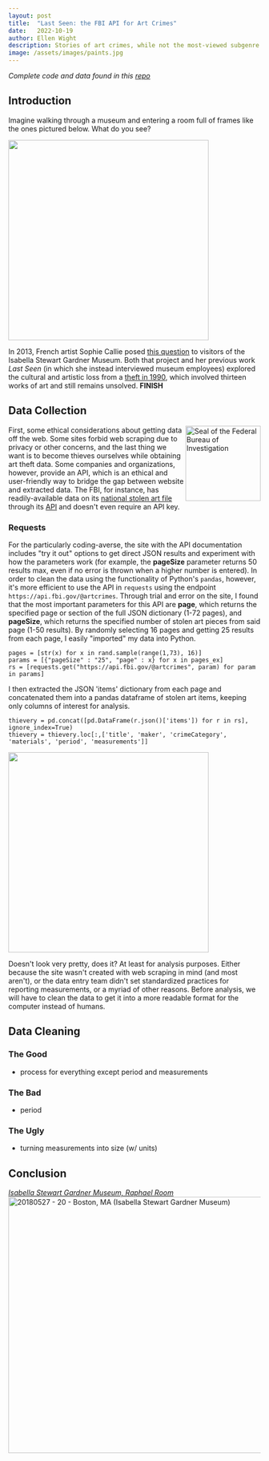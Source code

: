 ```yaml
---
layout: post
title:  "Last Seen: the FBI API for Art Crimes"
date:   2022-10-19
author: Ellen Wight
description: Stories of art crimes, while not the most-viewed subgenre of true crime, still capture national attention. This post shows how accessible the FBI art crime is and a possible way to clean the data for future analysis.
image: /assets/images/paints.jpg
---
```

_Complete code and data found in this [repo](https://github.com/emwight/artscraper)_

## Introduction
Imagine walking through a museum and entering a room full of frames like the ones pictured below. What do you see?

<img src="https://github.com/emwight/stat386-projects/raw/main/assets/images/missing.jpg" height="400" align="middle"/>

In 2013, French artist Sophie Callie posed [this question](https://aperture.org/editorial/what-do-you-see/) to visitors of the Isabella Stewart Gardner Museum. Both that project and her previous work _Last Seen_ (in which she instead interviewed museum employees) explored the cultural and artistic loss from a [theft in 1990](https://www.gardnermuseum.org/organization/theft), which involved thirteen works of art and still remains unsolved. **FINISH**

## Data Collection

<a title="Federal Bureau of Investigation, Public domain, via Wikimedia Commons" href="https://commons.wikimedia.org/wiki/File:Seal_of_the_Federal_Bureau_of_Investigation.svg"><img width="150" alt="Seal of the Federal Bureau of Investigation" src="https://upload.wikimedia.org/wikipedia/commons/thumb/d/da/Seal_of_the_Federal_Bureau_of_Investigation.svg/512px-Seal_of_the_Federal_Bureau_of_Investigation.svg.png" align="right"></a>

First, some ethical considerations about getting data off the web. Some sites forbid web scraping due to privacy or other concerns, and the last thing we want is to become thieves ourselves while obtaining art theft data. Some companies and organizations, however, provide an API, which is an ethical and user-friendly way to bridge the gap between website and extracted data. The FBI, for instance, has readily-available data on its [national stolen art file](https://www.fbi.gov/investigate/violent-crime/art-theft/national-stolen-art-file) through its [API](https://api.fbi.gov/docs#!/) and doesn't even require an API key.

### Requests
For the particularly coding-averse, the site with the API documentation includes "try it out" options to get direct JSON results and experiment with how the parameters work (for example, the **pageSize** parameter returns 50 results max, even if no error is thrown when a higher number is entered). In order to clean the data using the functionality of Python's `pandas`, however, it's more efficient to use the API in `requests` using the endpoint `https://api.fbi.gov/@artcrimes`. Through trial and error on the site, I found that the most important parameters for this API are **page**, which returns the specified page or section of the full JSON dictionary (1-72 pages), and **pageSize**, which returns the specified number of stolen art pieces from said page (1-50 results). By randomly selecting 16 pages and getting 25 results from each page, I easily "imported" my data into Python.

```
pages = [str(x) for x in rand.sample(range(1,73), 16)]
params = [{"pageSize" : "25", "page" : x} for x in pages_ex]
rs = [requests.get("https://api.fbi.gov/@artcrimes", param) for param in params]
```

I then extracted the JSON 'items' dictionary from each page and concatenated them into a pandas dataframe of stolen art items, keeping only columns of interest for analysis.
```
thievery = pd.concat([pd.DataFrame(r.json()['items']) for r in rs], ignore_index=True)
thievery = thievery.loc[:,['title', 'maker', 'crimeCategory', 'materials', 'period', 'measurements']]
```

<img src="https://github.com/emwight/stat386-projects/raw/main/assets/images/raw.png" height="400" align="middle"/>

Doesn't look very pretty, does it? At least for analysis purposes. Either because the site wasn't created with web scraping in mind (and most aren't), or the data entry team didn't set standardized practices for reporting measurements, or a myriad of other reasons. Before analysis, we will have to clean the data to get it into a more readable format for the computer instead of humans.

## Data Cleaning

### The Good
 - process for everything except period and measurements

### The Bad
 - period

### The Ugly
 - turning measurements into size (w/ units)

## Conclusion


<a title="Andre Carrotflower, CC BY-SA 4.0 &lt;https://creativecommons.org/licenses/by-sa/4.0&gt;, via Wikimedia Commons" href="https://commons.wikimedia.org/wiki/File:20180527_-_20_-_Boston,_MA_(Isabella_Stewart_Gardner_Museum).jpg"><em>Isabella Stewart Gardner Museum, Raphael Room</em><img width="512" alt="20180527 - 20 - Boston, MA (Isabella Stewart Gardner Museum)" src="https://upload.wikimedia.org/wikipedia/commons/thumb/c/c5/20180527_-_20_-_Boston%2C_MA_%28Isabella_Stewart_Gardner_Museum%29.jpg/512px-20180527_-_20_-_Boston%2C_MA_%28Isabella_Stewart_Gardner_Museum%29.jpg"></a>

